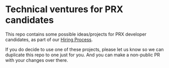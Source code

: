 # Technical ventures for PRX candidates

This repo contains some possible ideas/projects for PRX developer
candidates, as part of our [Hiring Process](https://github.com/PRX/docs.prx.org/blob/master/external/hiring.md).

If you do decide to use one of these projects, please let us know
so we can duplicate this repo to one just for you. And you can make
a non-public PR with your changes over there.
